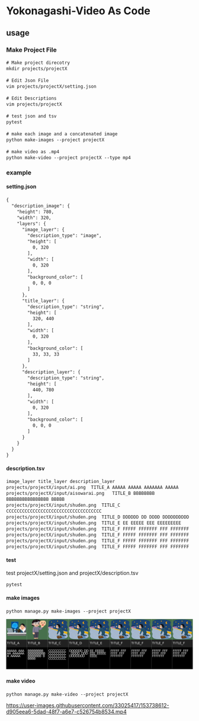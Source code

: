 # Yokonagashi-Video As Code

## usage
### Make Project File
```commandline
# Make project direcotry 
mkdir projects/projectX

# Edit Json File
vim projects/projectX/setting.json

# Edit Descriptions
vim projects/projectX

# test json and tsv
pytest

# make each image and a concatenated image
python make-images --project projectX

# make video as .mp4
python make-video --project projectX --type mp4 
```

### example
#### setting.json
```commandline
{
  "description_image": {
    "height": 780,
    "width": 320,
    "layers": {
      "image_layer": {
        "description_type": "image",
        "height": [
          0, 320
        ],
        "width": [
          0, 320
        ],
        "background_color": [
          0, 0, 0
        ]
      },
      "title_layer": {
        "description_type": "string",
        "height": [
          320, 440
        ],
        "width": [
          0, 320
        ],
        "background_color": [
          33, 33, 33
        ]
      },
      "description_layer": {
        "description_type": "string",
        "height": [
          440, 780
        ],
        "width": [
          0, 320
        ],
        "background_color": [
          0, 0, 0
        ]
      }
    }
  }
}
```

#### description.tsv
```commandline
image_layer	title_layer	description_layer
projects/projectX/input/ai.png	TITLE_A	AAAAA AAAAA AAAAAAA AAAAA
projects/projectX/input/aisowarai.png	TITLE_B	BBBBBBBB BBBBBBBBBBBBBBBB BBBBB
projects/projectX/input/shuden.png	TITLE_C	CCCCCCCCCCCCCCCCCCCCCCCCCCCCCCCCCCCC
projects/projectX/input/shuden.png	TITLE_D	DDDDDD DD DDDD DDDDDDDDDD
projects/projectX/input/shuden.png	TITLE_E	EE EEEEE EEE EEEEEEEEE
projects/projectX/input/shuden.png	TITLE_F	FFFFF FFFFFFF FFF FFFFFFF
projects/projectX/input/shuden.png	TITLE_F	FFFFF FFFFFFF FFF FFFFFFF
projects/projectX/input/shuden.png	TITLE_F	FFFFF FFFFFFF FFF FFFFFFF
projects/projectX/input/shuden.png	TITLE_F	FFFFF FFFFFFF FFF FFFFFFF

```

#### test
test projectX/setting.json and projectX/description.tsv
```commandline
pytest
```

#### make images
```commandline
python manage.py make-images --project projectX
```

![output](output/projectX/concat/output.png "output")

#### make video
```commandline
python manage.py make-video --project projectX
```

https://user-images.githubusercontent.com/33025417/153738612-d905eea6-5dad-48f7-a6e7-c526754b8534.mp4


